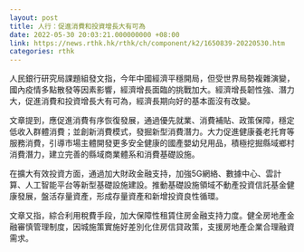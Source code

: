 ```yaml
---
layout: post
title: 人行：促進消費和投資增長大有可為
date: 2022-05-30 20:03:21.000000000 +08:00
link: https://news.rthk.hk/rthk/ch/component/k2/1650839-20220530.htm
categories: rthk
---
```


人民銀行研究局課題組發文指，今年中國經濟平穩開局，但受世界局勢複雜演變，國內疫情多點散發等因素影響，經濟增長面臨的挑戰加大。經濟增長韌性強、潛力大，促進消費和投資增長大有可為，經濟長期向好的基本面沒有改變。

文章提到，應促進消費有序恢復發展，通過優先就業、消費補貼、政策保障，穩定低收入群體消費；並創新消費模式，發掘新型消費潛力。大力促進健康養老托育等服務消費，引導市場主體開發更多安全健康的國產嬰幼兒用品，積極挖掘縣域鄉村消費潛力，建立完善的縣域商業體系和消費基礎設施。

在擴大有效投資方面，通過加大財政金融支持，加強5G網絡、數據中心、雲計算、人工智能平台等新型基礎設施建設。推動基礎設施領域不動產投資信託基金健康發展，盤活存量資產，形成存量資產和新增投資良性循環。

文章又指，綜合利用稅費手段，加大保障性租賃住房金融支持力度。健全房地產金融審慎管理制度，因城施策實施好差別化住房信貸政策，支援房地產企業合理融資需求。
